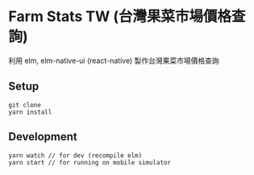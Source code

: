 # Farm Stats TW (台灣果菜市場價格查詢)

利用 elm, elm-native-ui (react-native) 製作台灣果菜市場價格查詢

## Setup

```
git clone 
yarn install
```

## Development

```
yarn watch // for dev (recompile elm)
yarn start // for running on mobile simulator
```
